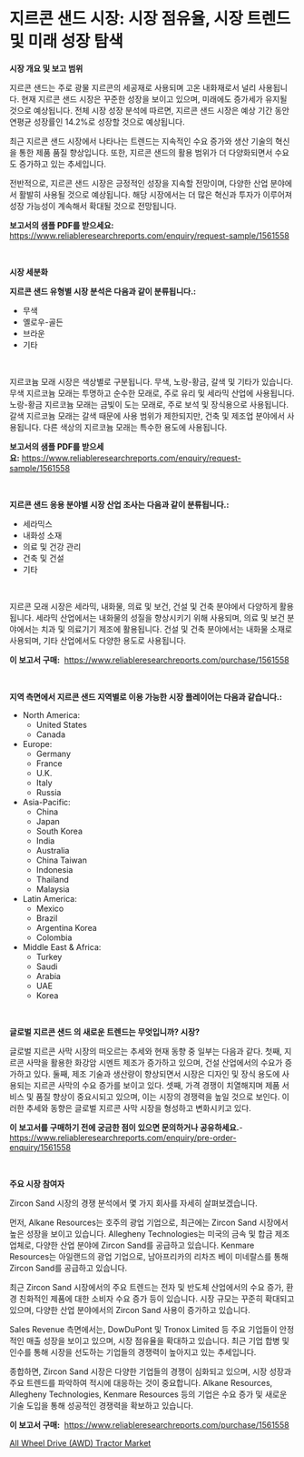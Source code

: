 <p><h1>지르콘 샌드 시장: 시장 점유율, 시장 트렌드 및 미래 성장 탐색</h1></p><p><strong>시장 개요 및 보고 범위</strong></p>
<p><p>지르콘 샌드는 주로 광물 지르콘의 세공재로 사용되며 고온 내화재로서 널리 사용됩니다. 현재 지르콘 샌드 시장은 꾸준한 성장을 보이고 있으며, 미래에도 증가세가 유지될 것으로 예상됩니다. 전체 시장 성장 분석에 따르면, 지르콘 샌드 시장은 예상 기간 동안 연평균 성장률인 14.2%로 성장할 것으로 예상됩니다. </p><p>최근 지르콘 샌드 시장에서 나타나는 트렌드는 지속적인 수요 증가와 생산 기술의 혁신을 통한 제품 품질 향상입니다. 또한, 지르콘 샌드의 활용 범위가 더 다양화되면서 수요도 증가하고 있는 추세입니다. </p><p>전반적으로, 지르콘 샌드 시장은 긍정적인 성장을 지속할 전망이며, 다양한 산업 분야에서 활발히 사용될 것으로 예상됩니다. 해당 시장에서는 더 많은 혁신과 투자가 이루어져 성장 가능성이 계속해서 확대될 것으로 전망됩니다.</p></p>
<p><strong>보고서의 샘플 PDF를 받으세요:</strong> <a href="https://www.reliableresearchreports.com/enquiry/request-sample/1561558">https://www.reliableresearchreports.com/enquiry/request-sample/1561558</a></p>
<p>&nbsp;</p>
<p><strong>시장 세분화</strong></p>
<p><strong>지르콘 샌드 유형별 시장 분석은 다음과 같이 분류됩니다.:</strong></p>
<p><ul><li>무색</li><li>옐로우-골든</li><li>브라운</li><li>기타</li></ul></p>
<p>&nbsp;</p>
<p><p>지르코늄 모래 시장은 색상별로 구분됩니다. 무색, 노랑-황금, 갈색 및 기타가 있습니다. 무색 지르코늄 모래는 투명하고 순수한 모래로, 주로 유리 및 세라믹 산업에 사용됩니다. 노랑-황금 지르코늄 모래는 금빛이 도는 모래로, 주로 보석 및 장식용으로 사용됩니다. 갈색 지르코늄 모래는 갈색 때문에 사용 범위가 제한되지만, 건축 및 제조업 분야에서 사용됩니다. 다른 색상의 지르코늄 모래는 특수한 용도에 사용됩니다.</p></p>
<p><strong>보고서의 샘플 PDF를 받으세요:</strong>&nbsp;<a href="https://www.reliableresearchreports.com/enquiry/request-sample/1561558">https://www.reliableresearchreports.com/enquiry/request-sample/1561558</a></p>
<p>&nbsp;</p>
<p><strong> 지르콘 샌드 응용 분야별 시장 산업 조사는 다음과 같이 분류됩니다.:</strong></p>
<p><ul><li>세라믹스</li><li>내화성 소재</li><li>의료 및 건강 관리</li><li>건축 및 건설</li><li>기타</li></ul></p>
<p>&nbsp;</p>
<p><p>지르콘 모래 시장은 세라믹, 내화물, 의료 및 보건, 건설 및 건축 분야에서 다양하게 활용됩니다. 세라믹 산업에서는 내화물의 성질을 향상시키기 위해 사용되며, 의료 및 보건 분야에서는 치과 및 의료기기 제조에 활용됩니다. 건설 및 건축 분야에서는 내화물 소재로 사용되며, 기타 산업에서도 다양한 용도로 사용됩니다.</p></p>
<p><strong>이 보고서 구매:</strong>&nbsp; <a href="https://www.reliableresearchreports.com/purchase/1561558">https://www.reliableresearchreports.com/purchase/1561558</a></p>
<p>&nbsp;</p>
<p><strong>지역 측면에서 지르콘 샌드 지역별로 이용 가능한 시장 플레이어는 다음과 같습니다.:</strong></p>
<p><ul>
    <li>
        North America:
        <ul>
            <li>United States</li>
            <li>Canada</li>
        </ul>
    </li>
    <li>
        Europe:
        <ul>
            <li>Germany</li>
            <li>France</li>
            <li>U.K.</li>
            <li>Italy</li>
            <li>Russia</li>
        </ul>
    </li>
    <li>
        Asia-Pacific:
        <ul>
            <li>China</li>
            <li>Japan</li>
            <li>South Korea</li>
            <li>India</li>
            <li>Australia</li>
            <li>China Taiwan</li>
            <li>Indonesia</li>
            <li>Thailand</li>
            <li>Malaysia</li>
        </ul>
    </li>
    <li>
        Latin America:
        <ul>
            <li>Mexico</li>
            <li>Brazil</li>
            <li>Argentina Korea</li>
            <li>Colombia</li>
        </ul>
    </li>
    <li>
        Middle East & Africa:
        <ul>
            <li>Turkey</li>
            <li>Saudi</li>
            <li>Arabia</li>
            <li>UAE</li>
            <li>Korea</li>
        </ul>
    </li>
    </ul></p>
<p>&nbsp;</p>
<p><strong>글로벌 지르콘 샌드 의 새로운 트렌드는 무엇입니까? 시장?</strong></p>
<p><p>글로벌 지르콘 사막 시장의 떠오르는 추세와 현재 동향 중 일부는 다음과 같다. 첫째, 지르콘 사막을 활용한 화강암 시멘트 제조가 증가하고 있으며, 건설 산업에서의 수요가 증가하고 있다. 둘째, 제조 기술과 생산량이 향상되면서 시장은 디자인 및 장식 용도에 사용되는 지르콘 사막의 수요 증가를 보이고 있다. 셋째, 가격 경쟁이 치열해지며 제품 서비스 및 품질 향상이 중요시되고 있으며, 이는 시장의 경쟁력을 높일 것으로 보인다. 이러한 추세와 동향은 글로벌 지르콘 사막 시장을 형성하고 변화시키고 있다.</p></p>
<p><strong>이 보고서를 구매하기 전에 궁금한 점이 있으면 문의하거나 공유하세요.</strong>- <a href="https://www.reliableresearchreports.com/enquiry/pre-order-enquiry/1561558">https://www.reliableresearchreports.com/enquiry/pre-order-enquiry/1561558</a></p>
<p>&nbsp;</p>
<p><strong>주요 시장 참여자</strong></p>
<p><p>Zircon Sand 시장의 경쟁 분석에서 몇 가지 회사를 자세히 살펴보겠습니다. </p><p>먼저, Alkane Resources는 호주의 광업 기업으로, 최근에는 Zircon Sand 시장에서 높은 성장을 보이고 있습니다. Allegheny Technologies는 미국의 금속 및 합금 제조 업체로, 다양한 산업 분야에 Zircon Sand를 공급하고 있습니다. Kenmare Resources는 아일랜드의 광업 기업으로, 남아프리카의 리차즈 베이 미네랄스를 통해 Zircon Sand를 공급하고 있습니다. </p><p>최근 Zircon Sand 시장에서의 주요 트렌드는 전자 및 반도체 산업에서의 수요 증가, 환경 친화적인 제품에 대한 소비자 수요 증가 등이 있습니다. 시장 규모는 꾸준히 확대되고 있으며, 다양한 산업 분야에서의 Zircon Sand 사용이 증가하고 있습니다. </p><p>Sales Revenue 측면에서는, DowDuPont 및 Tronox Limited 등 주요 기업들이 안정적인 매출 성장을 보이고 있으며, 시장 점유율을 확대하고 있습니다. 최근 기업 합병 및 인수를 통해 시장을 선도하는 기업들의 경쟁력이 높아지고 있는 추세입니다. </p><p>종합하면, Zircon Sand 시장은 다양한 기업들의 경쟁이 심화되고 있으며, 시장 성장과 주요 트렌드를 파악하여 적시에 대응하는 것이 중요합니다. Alkane Resources, Allegheny Technologies, Kenmare Resources 등의 기업은 수요 증가 및 새로운 기술 도입을 통해 성공적인 경쟁력을 확보하고 있습니다.</p></p>
<p><strong>이 보고서 구매:</strong>&nbsp;&nbsp;<a href="https://www.reliableresearchreports.com/purchase/1561558">https://www.reliableresearchreports.com/purchase/1561558</a></p>
<p><p><a href="https://cautious-neon-760.notion.site/All-Wheel-Drive-AWD-Tractor-Market-Provides-a-Comprehensive-Analysis-Including-a-Macro-Overview-o-3f647a85da6449cfae4bb3bc8259f4aa">All Wheel Drive  (AWD) Tractor Market</a></p></p>
